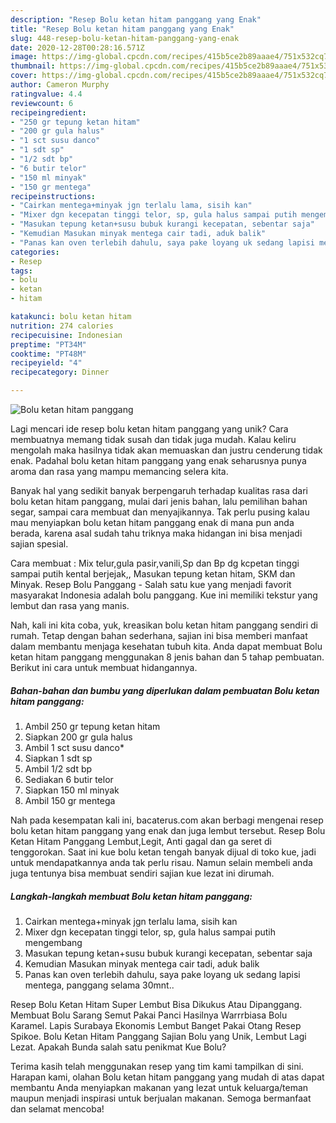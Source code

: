 ```yaml
---
description: "Resep Bolu ketan hitam panggang yang Enak"
title: "Resep Bolu ketan hitam panggang yang Enak"
slug: 448-resep-bolu-ketan-hitam-panggang-yang-enak
date: 2020-12-28T00:28:16.571Z
image: https://img-global.cpcdn.com/recipes/415b5ce2b89aaae4/751x532cq70/bolu-ketan-hitam-panggang-foto-resep-utama.jpg
thumbnail: https://img-global.cpcdn.com/recipes/415b5ce2b89aaae4/751x532cq70/bolu-ketan-hitam-panggang-foto-resep-utama.jpg
cover: https://img-global.cpcdn.com/recipes/415b5ce2b89aaae4/751x532cq70/bolu-ketan-hitam-panggang-foto-resep-utama.jpg
author: Cameron Murphy
ratingvalue: 4.4
reviewcount: 6
recipeingredient:
- "250 gr tepung ketan hitam"
- "200 gr gula halus"
- "1 sct susu danco"
- "1 sdt sp"
- "1/2 sdt bp"
- "6 butir telor"
- "150 ml minyak"
- "150 gr mentega"
recipeinstructions:
- "Cairkan mentega+minyak jgn terlalu lama, sisih kan"
- "Mixer dgn kecepatan tinggi telor, sp, gula halus sampai putih mengembang"
- "Masukan tepung ketan+susu bubuk kurangi kecepatan, sebentar saja"
- "Kemudian Masukan minyak mentega cair tadi, aduk balik"
- "Panas kan oven terlebih dahulu, saya pake loyang uk sedang lapisi mentega, panggang selama 30mnt.."
categories:
- Resep
tags:
- bolu
- ketan
- hitam

katakunci: bolu ketan hitam 
nutrition: 274 calories
recipecuisine: Indonesian
preptime: "PT34M"
cooktime: "PT48M"
recipeyield: "4"
recipecategory: Dinner

---
```



![Bolu ketan hitam panggang](https://img-global.cpcdn.com/recipes/415b5ce2b89aaae4/751x532cq70/bolu-ketan-hitam-panggang-foto-resep-utama.jpg)

Lagi mencari ide resep bolu ketan hitam panggang yang unik? Cara membuatnya memang tidak susah dan tidak juga mudah. Kalau keliru mengolah maka hasilnya tidak akan memuaskan dan justru cenderung tidak enak. Padahal bolu ketan hitam panggang yang enak seharusnya punya aroma dan rasa yang mampu memancing selera kita.

Banyak hal yang sedikit banyak berpengaruh terhadap kualitas rasa dari bolu ketan hitam panggang, mulai dari jenis bahan, lalu pemilihan bahan segar, sampai cara membuat dan menyajikannya. Tak perlu pusing kalau mau menyiapkan bolu ketan hitam panggang enak di mana pun anda berada, karena asal sudah tahu triknya maka hidangan ini bisa menjadi sajian spesial.

Cara membuat : Mix telur,gula pasir,vanili,Sp dan Bp dg kcpetan tinggi sampai putih kental berjejak,, Masukan tepung ketan hitam, SKM dan Minyak. Resep Bolu Panggang - Salah satu kue yang menjadi favorit masyarakat Indonesia adalah bolu panggang. Kue ini memiliki tekstur yang lembut dan rasa yang manis.


Nah, kali ini kita coba, yuk, kreasikan bolu ketan hitam panggang sendiri di rumah. Tetap dengan bahan sederhana, sajian ini bisa memberi manfaat dalam membantu menjaga kesehatan tubuh kita. Anda dapat membuat Bolu ketan hitam panggang menggunakan 8 jenis bahan dan 5 tahap pembuatan. Berikut ini cara untuk membuat hidangannya.

<!--inarticleads1-->

##### Bahan-bahan dan bumbu yang diperlukan dalam pembuatan Bolu ketan hitam panggang:

1. Ambil 250 gr tepung ketan hitam
1. Siapkan 200 gr gula halus
1. Ambil 1 sct susu danco*
1. Siapkan 1 sdt sp
1. Ambil 1/2 sdt bp
1. Sediakan 6 butir telor
1. Siapkan 150 ml minyak
1. Ambil 150 gr mentega


Nah pada kesempatan kali ini, bacaterus.com akan berbagi mengenai resep bolu ketan hitam panggang yang enak dan juga lembut tersebut. Resep Bolu Ketan Hitam Panggang Lembut,Legit, Anti gagal dan ga seret di tenggorokan. Saat ini kue bolu ketan tengah banyak dijual di toko kue, jadi untuk mendapatkannya anda tak perlu risau. Namun selain membeli anda juga tentunya bisa membuat sendiri sajian kue lezat ini dirumah. 

<!--inarticleads2-->

##### Langkah-langkah membuat Bolu ketan hitam panggang:

1. Cairkan mentega+minyak jgn terlalu lama, sisih kan
1. Mixer dgn kecepatan tinggi telor, sp, gula halus sampai putih mengembang
1. Masukan tepung ketan+susu bubuk kurangi kecepatan, sebentar saja
1. Kemudian Masukan minyak mentega cair tadi, aduk balik
1. Panas kan oven terlebih dahulu, saya pake loyang uk sedang lapisi mentega, panggang selama 30mnt..


Resep Bolu Ketan Hitam Super Lembut Bisa Dikukus Atau Dipanggang. Membuat Bolu Sarang Semut Pakai Panci Hasilnya Warrrbiasa Bolu Karamel. Lapis Surabaya Ekonomis Lembut Banget Pakai Otang Resep Spikoe. Bolu Ketan Hitam Panggang Sajian Bolu yang Unik, Lembut Lagi Lezat. Apakah Bunda salah satu penikmat Kue Bolu? 

Terima kasih telah menggunakan resep yang tim kami tampilkan di sini. Harapan kami, olahan Bolu ketan hitam panggang yang mudah di atas dapat membantu Anda menyiapkan makanan yang lezat untuk keluarga/teman maupun menjadi inspirasi untuk berjualan makanan. Semoga bermanfaat dan selamat mencoba!
